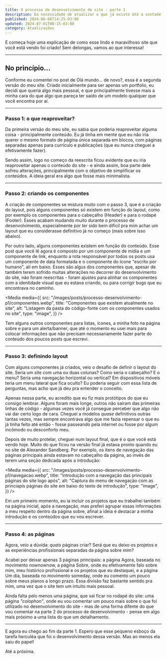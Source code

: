 ```yaml
---
title: O processo de desenvolvimento do site - parte 1
description: Da necessidade de atualizar o que já existe até a vontade de fazer algo novo
published: 2024-06-06T14:25-03:00
updated: 2024-07-01T08:15-03:00
category: Atualizações
---
```


<script lang="ts">
    import Media from "$lib/components/Media.svelte";
    import Link from "$lib/components/Link.svelte";
</script>

E começa hoje uma explicação de como esse lindo e maravilhoso site que você está vendo foi criado! Sem delongas, vamos ao que interessa!

---

## No princípio...

Conforme eu comentei no post de <Link href="/posts/ola-mundo">Olá mundo... de novo?</Link>, essa é a segunda versão do meu site. Criado inicialmente para ser apenas um portfolio, eu decidi que queria algo mais pessoal, e que principalmente tivesse mais a minha cara do que algo que pareça ter saído de um modelo qualquer que você encontra por aí.

---

### Passo 1: o que reaproveitar?

Da primeira versão do meu site, eu sabia que poderia reaproveitar alguma coisa - principalmente conteúdo. Eu já tinha em mente que eu não iria querer o mesmo formato de página única separada em blocos, com páginas separadas apenas para currículo e publicações (que eu nunca cheguei a efetivamente fazer).

Sendo assim, logo no começo da reescrita ficou evidente que eu iria reaproveitar apenas o conteúdo do site - e ainda assim, boa parte dele sofreu alterações, principalmente com o objetivo de simplificar os conteúdos. A ideia geral era algo que fosse mais minimalista.

---

### Passo 2: criando os componentes

A criação de componentes se mistura muito com o passo 3, que é a criação do layout, pois alguns componentes só existem em função do layout, como por exemplo os componentes para o cabeçalho (Header) e para o rodapé (Footer). Esses acabam mudando muito durante o processo de desenvolvimento, especialmente por ter sido bem difícil pra mim achar um layout que eu considerasse definitivo já no começo (mais sobre isso abaixo).

Por outro lado, alguns componentes existem em função do conteúdo. Esse post que você lê agora é composto por um componente de mídia e um componente de link, enquanto a rota responsável por todos os posts usa um componente de data formatada e o componente do ícone "escrito por humano", ali em baixo. Esses são algus dos componentes que, apesar de também terem sofrido muitas alterações no decorrer do desenvolvimento do site, não foram reescritas - foram ajustes para alinhar os componentes com a identidade visual que eu estava criando, ou para corrigir bugs que eu encontrava no caminho.

<Media media={{
src: "/images/posts/processo-desenvolvimento-p1/componentes.webp",
title: "Componentes que existem atualmente no site",
alt: "Listagem da pasta do código-fonte com os componentes usados no site",
type: "image",
}} />

Tem alguns outros componentes para listas, ícones, a minha foto na página <Link href="/pages/sobre">sobre</Link> e para um alerta/banner, que até o momento eu usei mais para colocar informações que não precisam necessariamente fazer parte do conteúdo dos poucos posts que escrevi.

---

### Passo 3: definindo layout

Com alguns componentes já criados, veio o desafio de definir o layout do site. Seria um site com uma ou duas colunas? Como seria o cabeçalho? E o menu? Seria uma navegação horizontal ou vertical? Em dispositivos móveis teria um menu lateral que fica oculto? Eu poderia seguir com essa lista de perguntas, mas acho que já deu pra entender o conceito.

Apenas nessa parte, eu acredito que eu fiz mais protótipos do que eu consigo lembrar. Alguns foram mais longe, outros não saíram das primeiras linhas de código - algumas vezes você já consegue perceber que algo não vai dar certo logo de cara. Cheguei a modelos _quase_ definitivos outras tantas vezes, mas sempre encontrava algo que me fazia repensar o que eu já tinha feito até então - fosse passeando pela internet ou fosse por algum incômodo ou desconforto meu.

Depois de muito protelar, cheguei num layout final, que é o que você está vendo hoje. Muito do que ficou na versão final já estava pronto quando eu no site de <Link href="https://alexandersandberg.com/" target="_blank">Alexander Sandberg</Link>. Por exemplo, os itens de navegação das páginas principais ainda estavam no cabeçalho da página, ao invés de terem uma seção dedicada após a introdução:

<Media media={{
src: "/images/posts/processo-desenvolvimento-p1/navegacao.webp",
title: "Introdução com a navegação das principais páginas do site logo após",
alt: "Captura do menu de navegação com as princiapis páginas do site em baixo do texto de introdução",
type: "image",
}} />

Em um primeiro momento, eu ia incluir os projetos que eu trabalhei também na página inicial, após a navegação, mas preferi agrupar essas informações a meu respeito dentro da página <Link href="/pages/sobre">sobre</Link>, afinal a ideia é destacar a minha introdução e os conteúdos que eu vou escrever.

---

### Passo 4: as páginas

Agora, veio a dúvida: _quais_ páginas criar? Será que eu deixo os projetos e as experiências profissionais separadas da página sobre mim?

Acabei por deixar apenas 3 páginas principais: a página <Link href="/pages/agora">Agora</Link>, baseada no movimento <Link href="https://nownownow.com/about" target="_blank">nownownow</Link>, a página <Link href="/pages/sobre">Sobre</Link>, onde eu efetivamente falo sobre mim, meu histórico profissional e os projetos que eu destaquei, e a página <Link href="/pages/um-dia">Um dia</Link>, baseada no movimento <Link href="https://someday.page/" target="_blank">someday</Link>, onde eu comento um pouco sobre meus planos a longo prazo. Essa divisão faz bastante sentido pra mim, uma vez que o site tem um intuito mais pessoal.

Ainda falta pelo menos uma página, que vai ficar no rodapé do site: uma página <Link href="https://indieweb.org/colophon" target="_blank">_"colophon"_</Link>, onde eu vou comentar um pouco mais sobre o que foi utilizado no desenvolvimento do site - mas de uma forma difente do que vou comentar na parte 2 do processo de desenvolvimento - pense em algo mais próximo a uma lista do que um detalhamento.

---

E agora eu chego ao fim da parte 1. Espero que esse pequeno esboço da tarefa herculéa que foi o desenvolvimento dessa versão. Mas ao menos ela saiu do papel!

Até a próxima.
